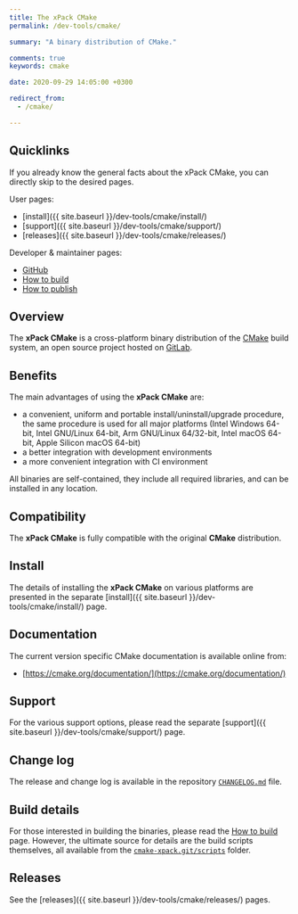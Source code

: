 ```yaml
---
title: The xPack CMake
permalink: /dev-tools/cmake/

summary: "A binary distribution of CMake."

comments: true
keywords: cmake

date: 2020-09-29 14:05:00 +0300

redirect_from:
  - /cmake/

---
```


## Quicklinks

If you already know the general facts about the xPack CMake, you can
directly skip to the desired pages.

User pages:

- [install]({{ site.baseurl }}/dev-tools/cmake/install/)
- [support]({{ site.baseurl }}/dev-tools/cmake/support/)
- [releases]({{ site.baseurl }}/dev-tools/cmake/releases/)

Developer & maintainer pages:

- [GitHub](https://github.com/xpack-dev-tools/cmake-xpack/)
- [How to build](https://github.com/xpack-dev-tools/cmake-xpack/blob/xpack/README-BUILD.md)
- [How to publish](https://github.com/xpack-dev-tools/cmake-xpack/blob/xpack/README-RELEASE.md)

## Overview

The **xPack CMake** is a cross-platform binary distribution of the
[CMake](https://cmake.org) build system,
an open source project hosted on
[GitLab](https://gitlab.kitware.com/cmake/cmake).

## Benefits

The main advantages of using the **xPack CMake** are:

- a convenient, uniform and portable install/uninstall/upgrade procedure,
  the same procedure is used for all major
  platforms (Intel Windows 64-bit, Intel GNU/Linux 64-bit, Arm GNU/Linux
  64/32-bit, Intel macOS 64-bit, Apple Silicon macOS 64-bit)
- a better integration with development environments
- a more convenient integration with CI environment

All binaries are self-contained, they include all required libraries,
and can be installed in any location.

## Compatibility

The **xPack CMake** is fully compatible with the original **CMake**
distribution.

## Install

The details of installing the **xPack CMake** on various platforms are
presented in the separate
[install]({{ site.baseurl }}/dev-tools/cmake/install/) page.

## Documentation

The current version specific CMake documentation is available online from:

- [https://cmake.org/documentation/](https://cmake.org/documentation/)

## Support

For the various support options, please read the separate
[support]({{ site.baseurl }}/dev-tools/cmake/support/) page.

## Change log

The release and change log is available in the repository
[`CHANGELOG.md`](https://github.com/xpack-dev-tools/cmake-xpack/blob/xpack/CHANGELOG.md) file.

## Build details

For those interested in building the binaries, please read the
[How to build](https://github.com/xpack-dev-tools/cmake-xpack/blob/xpack/README-BUILD.md)
page.
However, the ultimate source for details are the build scripts themselves,
all available from the
[`cmake-xpack.git/scripts`](https://github.com/xpack-dev-tools/cmake-xpack/tree/xpack/scripts/)
folder.

## Releases

See the [releases]({{ site.baseurl }}/dev-tools/cmake/releases/) pages.
